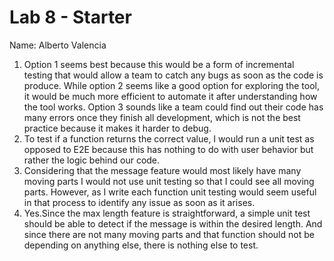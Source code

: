# Lab 8 - Starter
Name: Alberto Valencia
1) Option 1 seems best because this would be a form of incremental testing that would allow a team to catch any bugs as soon as the code is produce. While option 2 seems like a good option for exploring the tool, it would be much more efficient to automate it after understanding how the tool works. Option 3 sounds like a team could find out their code has many errors once they finish all development, which is not the best practice because it makes it harder to debug.
2) To test if a function returns the correct value, I would run a unit test as opposed to E2E because this has nothing to do with user behavior but rather  the logic behind our code.
3) Considering that the message feature would most likely have many moving parts I would not use unit testing so that I could see all moving parts. However, as I write each function unit testing would seem useful in that process to identify any issue as soon as it arises.
4) Yes.Since the max length feature is straightforward, a simple unit test should be able to detect if the message is within the desired length. And since there are not many moving parts and that function should not be depending on anything else, there is nothing else to test.
